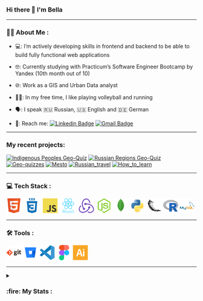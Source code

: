 ### Hi there 👋 I'm Bella 

---

### :woman_technologist: About Me :

- 💻: I’m actively developing skills in frontend and backend to be able to build fully functional web applications

- 🤓: Currently studying with Practicum’s Software Engineer Bootcamp by Yandex (10th month out of 10)

- 🌐: Work as a GIS and Urban Data analyst 

- 🏃‍♀️: In my free time, I like playing volleyball and running 

- 🗣️: I speak 🇷🇺 Russian, 🇺🇸 English and 🇩🇪 German  
 
- 📩: Reach me: [![Linkedin Badge](https://img.shields.io/badge/LinkedIn-blue?style=for-the-badge&logo=linkedin&logoColor=white)](https://www.linkedin.com/in/bella-mironova-64b01a222/) [![Gmail Badge](https://img.shields.io/badge/Gmail-D14836?style=for-the-badge&logo=gmail&logoColor=white)](mailto:bellamironova@gmail.com) 


---

### My recent projects:

[![Indigenous Peoples Geo-Quiz](https://img.shields.io/badge/-IndigenousPeoplesQuiz-orange)](https://belka-mironova.github.io/IndigenousPeoplesRussia/)
[![Russian Regions Geo-Quiz](https://img.shields.io/badge/-RussianRegionsQuiz-orange)](https://belka-mironova.github.io/geo-quiz/)
[![Geo-quizzes](https://img.shields.io/badge/-GeoQuizzes-orange)](https://belka-mironova.github.io/geo-quizzes/)
[![Mesto](https://img.shields.io/badge/-Mesto-orange)](https://belka-mironova.github.io/mesto/)
[![Russian_travel](https://img.shields.io/badge/-RussianTravel-orange)](https://belka-mironova.github.io/russian-travel/)
[![How_to_learn](https://img.shields.io/badge/-HowToLearn-orange)](https://belka-mironova.github.io/how-to-learn/)

---

### 💻 Tech Stack :
<div>
  <img src="https://github.com/devicons/devicon/blob/master/icons/html5/html5-original.svg" title="HTML5" alt="HTML" width="40" height="40"/>&nbsp;
    <img src="https://github.com/devicons/devicon/blob/master/icons/css3/css3-plain-wordmark.svg"  title="CSS3" alt="CSS" width="40" height="40"/>&nbsp;
   <img src="https://github.com/devicons/devicon/blob/master/icons/javascript/javascript-original.svg" title="JavaScript" alt="JavaScript" width="40" height="40"/>&nbsp;
  <img src="https://github.com/devicons/devicon/blob/master/icons/react/react-original-wordmark.svg" title="React" alt="React" width="40" height="40"/>&nbsp;
    <img src="https://github.com/devicons/devicon/blob/master/icons/redux/redux-original.svg" title="Redux" alt="Redux" width="40" height="40"/>&nbsp;
  <img src="https://github.com/devicons/devicon/blob/master/icons/nodejs/nodejs-original.svg" title="Node.js" **alt="Node.js" width="40" height="40"/>
  <img src="https://github.com/devicons/devicon/blob/master/icons/mongodb/mongodb-original.svg" title="MongoDB" **alt="MongoDB" width="40" height="40"/>
    <img src="https://github.com/devicons/devicon/blob/master/icons/python/python-original.svg" title="Python" **alt="Python" width="40" height="40"/>
      <img src="https://github.com/devicons/devicon/blob/master/icons/flask/flask-original.svg" title="Flask" **alt="Flask" width="40" height="40"/>
        <img src="https://github.com/devicons/devicon/blob/master/icons/r/r-original.svg" title="R" **alt="R" width="40" height="40"/>
    <img src="https://github.com/devicons/devicon/blob/master/icons/mysql/mysql-original-wordmark.svg" title="MySQL"  alt="MySQL" width="40" height="40"/>&nbsp;
  
</div>

---

### :hammer_and_wrench: Tools :
<div>
 <img src="https://github.com/devicons/devicon/blob/master/icons/git/git-original-wordmark.svg" title="Git" **alt="Git" width="40" height="40"/>
 <img src="https://github.com/devicons/devicon/blob/master/icons/bitbucket/bitbucket-original.svg" title="Bitbucket" **alt="Bitbucket" width="40" height="40"/>
 <img src="https://github.com/devicons/devicon/blob/master/icons/vscode/vscode-original.svg" title="VSCode" **alt="VSCode" width="40" height="40"/>
 <img src="https://github.com/devicons/devicon/blob/master/icons/figma/figma-original.svg" title="Figma" **alt="Figma" width="40" height="40"/>
 <img src="https://github.com/devicons/devicon/blob/master/icons/illustrator/illustrator-plain.svg" title="Illustrator" **alt="Illustrator" width="40" height="40"/>
</div>



---

<details>

<summary> <h3>:fire: My Stats :</h3></summary>

[![GitHub Streak](https://github-readme-streak-stats.herokuapp.com/?user=belka-mironova)](https://git.io/streak-stats)

[![Top Langs](https://github-readme-stats.vercel.app/api/top-langs/?username=belka-mironova&layout=compact)](https://github.com/anuraghazra/github-readme-stats)

</details>

<!--
**belka-mironova/belka-mironova** is a ✨ _special_ ✨ repository because its `README.md` (this file) appears on your GitHub profile.


